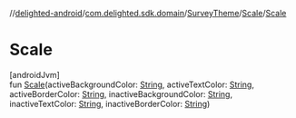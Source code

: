 //[delighted-android](../../../../index.md)/[com.delighted.sdk.domain](../../index.md)/[SurveyTheme](../index.md)/[Scale](index.md)/[Scale](-scale.md)

# Scale

[androidJvm]\
fun [Scale](-scale.md)(activeBackgroundColor: [String](https://kotlinlang.org/api/latest/jvm/stdlib/kotlin/-string/index.html), activeTextColor: [String](https://kotlinlang.org/api/latest/jvm/stdlib/kotlin/-string/index.html), activeBorderColor: [String](https://kotlinlang.org/api/latest/jvm/stdlib/kotlin/-string/index.html), inactiveBackgroundColor: [String](https://kotlinlang.org/api/latest/jvm/stdlib/kotlin/-string/index.html), inactiveTextColor: [String](https://kotlinlang.org/api/latest/jvm/stdlib/kotlin/-string/index.html), inactiveBorderColor: [String](https://kotlinlang.org/api/latest/jvm/stdlib/kotlin/-string/index.html))
